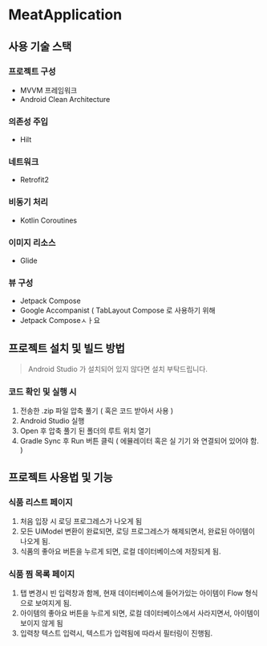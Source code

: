 # MeatApplication

## 사용 기술 스택

### 프로젝트 구성
- MVVM 프레임워크
- Android Clean Architecture
### 의존성 주입
- Hilt
### 네트워크
- Retrofit2
### 비동기 처리
- Kotlin Coroutines
### 이미지 리소스
- Glide
### 뷰 구성
- Jetpack Compose
- Google Accompanist ( TabLayout Compose 로 사용하기 위해 
- Jetpack Composeㅅㅏ요 

## 프로젝트 설치 및 빌드 방법
> Android Studio 가 설치되어 있지 않다면 설치 부탁드립니다.
### 코드 확인 및 실행 시
1. 전송한 .zip 파일 압축 풀기 ( 혹은 코드 받아서 사용 )
2. Android Studio 실행
3. Open 후 압축 풀기 된 폴더의 루트 위치 열기
4. Gradle Sync 후 Run 버튼 클릭 ( 에뮬레이터 혹은 실 기기 와 연결되어 있어야 함. )

## 프로젝트 사용법 및 기능
### 식품 리스트 페이지
1. 처음 입장 시 로딩 프로그레스가 나오게 됨
2. 모든 UiModel 변환이 완료되면, 로딩 프로그레스가 해제되면서, 완료된 아이템이 나오게 됨.
3. 식품의 좋아요 버튼을 누르게 되면, 로컬 데이터베이스에 저장되게 됨.

### 식품 찜 목록 페이지
1. 탭 변경시 빈 입력창과 함께, 현재 데이터베이스에 들어가있는 아이템이 Flow 형식으로 보여지게 됨.
2. 아이템의 좋아요 버튼을 누르게 되면, 로컬 데이터베이스에서 사라지면서, 아이템이 보이지 않게 됨
3. 입력창 텍스트 입력시, 텍스트가 입력됨에 따라서 필터링이 진행됨.

